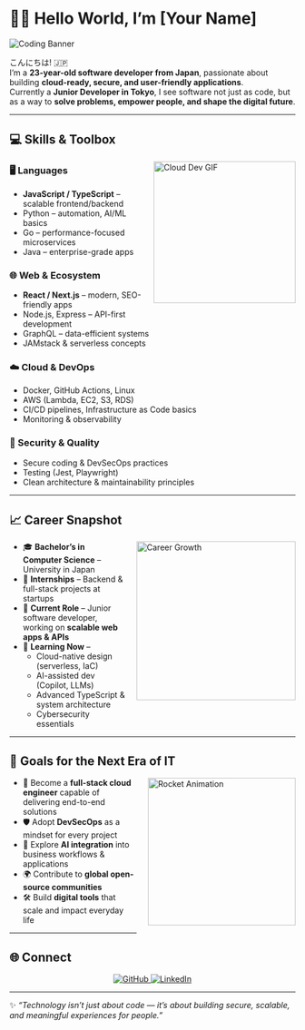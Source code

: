 # 👨‍💻 Hello World, I’m [Your Name]  

![Coding Banner](https://raw.githubusercontent.com/abhisheknaiidu/abhisheknaiidu/master/code.gif)

こんにちは! 🇯🇵  
I’m a **23-year-old software developer from Japan**, passionate about building **cloud-ready, secure, and user-friendly applications**.  
Currently a **Junior Developer in Tokyo**, I see software not just as code, but as a way to **solve problems, empower people, and shape the digital future**.  

---

## 💻 Skills & Toolbox  

<img align="right" alt="Cloud Dev GIF" src="https://media.giphy.com/media/qgQUggAC3Pfv687qPC/giphy.gif" width="250" style="margin-left: 20px; margin-bottom: 20px"/>

### 🖥 Languages  
- **JavaScript / TypeScript** – scalable frontend/backend  
- Python – automation, AI/ML basics  
- Go – performance-focused microservices  
- Java – enterprise-grade apps  

### 🌐 Web & Ecosystem  
- **React / Next.js** – modern, SEO-friendly apps  
- Node.js, Express – API-first development  
- GraphQL – data-efficient systems  
- JAMstack & serverless concepts  

### ☁️ Cloud & DevOps  
- Docker, GitHub Actions, Linux  
- AWS (Lambda, EC2, S3, RDS)  
- CI/CD pipelines, Infrastructure as Code basics  
- Monitoring & observability  

### 🔐 Security & Quality  
- Secure coding & DevSecOps practices  
- Testing (Jest, Playwright)  
- Clean architecture & maintainability principles  

---

## 📈 Career Snapshot  

<img align="right" alt="Career Growth" src="https://media.giphy.com/media/L8K62iTDkzGX6/giphy.gif" width="280" style="margin-left: 20px; margin-bottom: 20px"/>

- 🎓 **Bachelor’s in Computer Science** – University in Japan  
- 💼 **Internships** – Backend & full-stack projects at startups  
- 🏢 **Current Role** – Junior software developer, working on **scalable web apps & APIs**  
- 🌱 **Learning Now** –  
  - Cloud-native design (serverless, IaC)  
  - AI-assisted dev (Copilot, LLMs)  
  - Advanced TypeScript & system architecture  
  - Cybersecurity essentials  

---

## 🎯 Goals for the Next Era of IT  

<img align="right" alt="Rocket Animation" src="https://media.giphy.com/media/2wh22XxkJY1BLf2wAq/giphy.gif" width="260" style="margin-left: 20px; margin-bottom: 20px"/>

- 🚀 Become a **full-stack cloud engineer** capable of delivering end-to-end solutions  
- 🛡 Adopt **DevSecOps** as a mindset for every project  
- 🤖 Explore **AI integration** into business workflows & applications  
- 🌍 Contribute to **global open-source communities**  
- 🛠 Build **digital tools** that scale and impact everyday life  

---

## 🌐 Connect  

<p align="center">
  <a href="https://github.com/YourUsername">
    <img src="https://img.shields.io/badge/GitHub-100000?style=for-the-badge&logo=github&logoColor=white" alt="GitHub"/>
  </a>
  <a href="https://linkedin.com/in/YourLinkedIn">
    <img src="https://img.shields.io/badge/LinkedIn-0077B5?style=for-the-badge&logo=linkedin&logoColor=white" alt="LinkedIn"/>
  </a>
</p>

---

✨ *“Technology isn’t just about code — it’s about building secure, scalable, and meaningful experiences for people.”*

